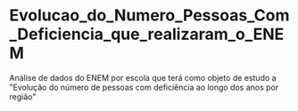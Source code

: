 # Evolucao_do_Numero_Pessoas_Com_Deficiencia_que_realizaram_o_ENEM
Análise de dados do ENEM por escola que terá como objeto de estudo a "Evolução do número de pessoas com deficiência ao longo dos anos por região"
